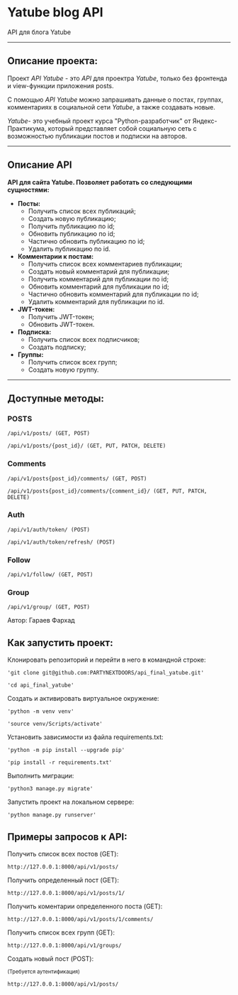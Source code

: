 # **Yatube blog API**
API для блога Yatube
***
## Описание проекта:
Проект *API Yatube* - это *API* для проектра *Yatube*, только без фронтенда и view-функции приложения posts.

С помощью *API Yatube* можно запрашивать данные о постах, группах, комментариях в социальной сети *Yatube*, а также создавать новые.

*Yatube*- это учебный проект курса "Python-разработчик" от Яндекс-Практикума, который представляет собой социальную сеть с возможностью публикации постов и подписки на авторов.
***
## **Описание API**
**API для сайта Yatube. Позволяет работать со следующими сущностями:**
- **Посты:**
  + Получить список всех публикаций;
  + Создать новую публикацию;
  + Получить публикацию по id;
  + Обновить публикацию по id;
  + Частично обновить публикацию по id;
  + Удалить публикацию по id.
- **Комментарии к постам:**
  + Получить список всех комментариев публикации;
  + Создать новый комментарий для публикации;
  + Получить комментарий для публикации по id;
  + Обновить комментарий для публикации по id;
  + Частично обновить комментарий для публикации по id;
  + Удалить комментарий для публикации по id.
- **JWT-токен:**
  + Получить JWT-токен;
  + Обновить JWT-токен.
- **Подписка:**
  + Получить список всех подписчиков;
  + Создать подписку;
- **Группы:**
  + Получить список всех групп;
  + Создать новую группу.
***

## **Доступные методы:**

### POSTS

`/api/v1/posts/ (GET, POST)`

`/api/v1/posts/{post_id}/ (GET, PUT, PATCH, DELETE)`

### Comments

`/api/v1/posts{post_id}/comments/ (GET, POST)`

`/api/v1/posts{post_id}/comments/{comment_id}/ (GET, PUT, PATCH, DELETE)`

### Auth

`/api/v1/auth/token/ (POST)`

`/api/v1/auth/token/refresh/ (POST)`

### Follow 

`/api/v1/follow/ (GET, POST)`


### Group

`/api/v1/group/ (GET, POST)`


Автор: Гараев Фархад
## Как запустить проект:
Клонировать репозиторий и перейти в него в командной строке:
```
'git clone git@github.com:PARTYNEXTDOORS/api_final_yatube.git'
```
```
'cd api_final_yatube'
```

Cоздать и активировать виртуальное окружение:

```
'python -m venv venv'
```
```
'source venv/Scripts/activate'
```

Установить зависимости из файла requirements.txt:

```
'python -m pip install --upgrade pip'
```
```
'pip install -r requirements.txt'
```

Выполнить миграции:

```
'python3 manage.py migrate'
```

Запустить проект на локальном сервере:

```
'python manage.py runserver'
```
## Примеры запросов к API:
Получить список всех постов (GET):

```
http://127.0.0.1:8000/api/v1/posts/
```

Получить определенный пост (GET):

```
http://127.0.0.1:8000/api/v1/posts/1/
```

Получить коментарии определенного поста (GET):

```
http://127.0.0.1:8000/api/v1/posts/1/comments/
```

Получить список всех групп (GET):

```
http://127.0.0.1:8000/api/v1/groups/
```

Создать новый пост (POST):

<sub>(Требуется аутентификация)<sub>
```
http://127.0.0.1:8000/api/v1/posts/
```